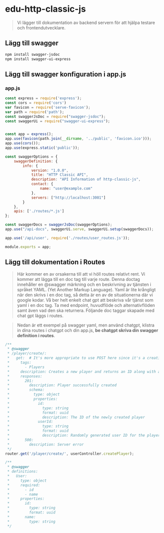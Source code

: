 # edu-http-classic-js

> Vi lägger till dokumentation av backend servern för att hjälpa testare och frontendutvecklare.

## Lägg till swagger

```bash
npm install swagger-jsdoc
npm install swagger-ui-express
```

## Lägg till swagger konfiguration i app.js

### app.js

```js
const express = require('express');
const cors = require('cors')
var favicon = require('serve-favicon');
var path = require('path');
const swaggerJsDoc = require("swagger-jsdoc");
const swaggerUi = require("swagger-ui-express");


const app = express();
app.use(favicon(path.join(__dirname, '../public', 'favicon.ico')));
app.use(cors());
app.use(express.static('public'));

const swaggerOptions = {
    swaggerDefinition: {
        info: {
            version: "1.0.0",
            title: "HTTP Classic API",
            description: "API Information of http-classic-js",
            contact: {
                name: "user@example.com"
            },
            servers: ["http://localhost:3001"]
        }
    },
    apis: ['./routes/*.js']
};

const swaggerDocs = swaggerJsDoc(swaggerOptions);
app.use("/api-docs", swaggerUi.serve, swaggerUi.setup(swaggerDocs));

app.use('/api/user', require('./routes/user_routes.js'));

module.exports = app;
```

## Lägg till dokumentation i Routes

> Här kommer en av orsakerna till att vi höll routes relativt rent. Vi kommer att lägga till en doc tag till varje route. Denna doctag innehåller en @swagger märkning och
> en beskrivning av tjänsten i språket YAML. (Yet Another Markup Language). Yaml är lite krångligt när den skrivs i en doc tag, så detta är en av de situationerna där vi
> google kodar. Vå ber helt enkelt chat gpt att beskriva vår tjänst som yaml i en doc tag. Ta med endpoint, huvudflöde och alternativflöden samt även vad den ska returnera.
> Följande doc taggar skapade med chat gpt läggs i routes.

> Nedan är ett exempel på swagger yaml, men använd chatgpt, klistra in dina routes i chatgpt och din app.js, **be chatgpt skriva din swagger definition i routes**.

```js
/**
 * @swagger
 * /player/create/:
 *   get:  # It's more appropriate to use POST here since it's a creation operation.
 *     tags:
 *       - Players
 *     description: Creates a new player and returns an ID along with a random user ID
 *     responses:
 *       201:
 *         description: Player successfully created
 *         schema:
 *           type: object
 *           properties:
 *             id:
 *               type: string
 *               format: uuid
 *               description: The ID of the newly created player
 *             userId:
 *               type: string
 *               format: uuid
 *               description: Randomly generated user ID for the player
 *       500:
 *         description: Server error
 */
router.get('/player/create/', userController.createPlayer);

/**
 * @swagger
 * definitions:
 *   User:
 *     type: object
 *     required:
 *       - id
 *       - name
 *     properties:
 *       id:
 *         type: string
 *         format: uuid
 *       name:
 *         type: string
 */
```
